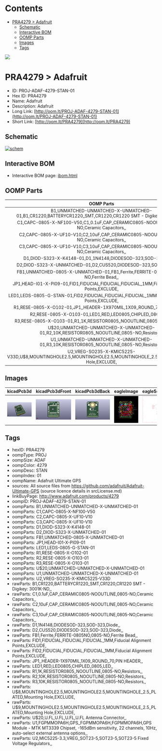 



Contents
========

* [PRA4279 > Adafruit](#pra4279--adafruit)
	* [Schematic](#schematic)
	* [Interactive BOM](#interactive-bom)
	* [OOMP Parts](#oomp-parts)
	* [Images](#images)
	* [Tags](#tags)
  
![][im]
# PRA4279 > Adafruit

- ID: PROJ-ADAF-4279-STAN-01
- Hex ID: PRA4279
- Name: Adafruit
- Description: Adafruit
- Long Link: [http://oom.lt/PROJ-ADAF-4279-STAN-01](http://oom.lt/PROJ-ADAF-4279-STAN-01)
- Short Link: [http://oom.lt/PRA4279](http://oom.lt/PRA4279)

## Schematic
  
[![schem](eagleSchemImage.png)](eagleSchemImage.png)
## Interactive BOM

- Interactive BOM page: [ibom.html](https://htmlpreview.github.io/?https://github.com/oomlout/oomlout_OOMP_projects/blob/main/PROJ-ADAF-4279-STAN-01/kicad/bom/ibom.html)

## OOMP Parts
  

|OOMP Parts|
| :---: |
|B1,UNMATCHED-UNMATCHED-X-UNMATCHED-01,B1,CR1220,BATTERYCR1220_SMT,CR1220,CR1220 SMT - Digikey: 3001K-ND,,|
|C1,CAPC-0805-X-NF100-V50,C1,0.1uF,CAP_CERAMIC0805-NOOUTLINE,0805-NO,Ceramic Capacitors,,|
|C2,CAPC-0805-X-UF10-V10,C2,10uF,CAP_CERAMIC0805-NOOUTLINE,0805-NO,Ceramic Capacitors,,|
|C3,CAPC-0805-X-UF10-V10,C3,10uF,CAP_CERAMIC0805-NOOUTLINE,0805-NO,Ceramic Capacitors,,|
|D1,DIOD-S323-X-K4148-01,D1,1N4148,DIODESOD-323,SOD-323,Diode,,|
|D2,DIOD-S323-X-UNMATCHED-01,D2,CUS520,DIODESOD-323,SOD-323,Diode,,|
|FB1,UNMATCHED-0805-X-UNMATCHED-01,FB1,Ferrite,FERRITE-0805NO,0805-NO,Ferrite Bead,,|
|JP1,HEAD-I01-X-PI09-01,FID1,FIDUCIAL,FIDUCIAL,FIDUCIAL_1MM,Fiducial Alignment Points,EXCLUDE,|
|LED1,LEDS-0805-G-STAN-01,FID2,FIDUCIAL,FIDUCIAL,FIDUCIAL_1MM,Fiducial Alignment Points,EXCLUDE,|
|R1,RESE-0805-X-O102-01,JP1,,HEADER-1X970MIL,1X09_ROUND_70,PIN HEADER,,|
|R2,RESE-0805-X-O103-01,LED1,RED,LED0805,CHIPLED_0805,LED,,|
|R3,RESE-0805-X-O103-01,R1,1K,RESISTOR0805_NOOUTLINE,0805-NO,Resistors,,|
|U$20,UNMATCHED-UNMATCHED-X-UNMATCHED-01,R2,10K,RESISTOR0805_NOOUTLINE,0805-NO,Resistors,,|
|U1,UNMATCHED-UNMATCHED-X-UNMATCHED-01,R3,10K,RESISTOR0805_NOOUTLINE,0805-NO,Resistors,,|
|U2,VREG-SO235-X-KMIC5225-V33D,U$8,MOUNTINGHOLE2.5,MOUNTINGHOLE2.5,MOUNTINGHOLE_2.5_PLATED,Mounting Hole,EXCLUDE,|

## Images
  
  

|kicadPcb3d|kicadPcb3dFront|kicadPcb3dBack|eagleImage|eagleSchemImage|
| :---: | :---: | :---: | :---: | :---: |
|[![kicadPcb3d](kicadPcb3d_140.png)](kicadPcb3d.png)|[![kicadPcb3dFront](kicadPcb3dFront_140.png)](kicadPcb3dFront.png)|[![kicadPcb3dBack](kicadPcb3dBack_140.png)](kicadPcb3dBack.png)|[![eagleImage](eagleImage_140.png)](eagleImage.png)|[![eagleSchemImage](eagleSchemImage_140.png)](eagleSchemImage.png)|

## Tags

- hexID: PRA4279
- oompType: PROJ
- oompSize: ADAF
- oompColor: 4279
- oompDesc: STAN
- oompIndex: 01
- oompName: Adafruit Ultimate GPS
- sources: All source files from https://github.com/adafruit/Adafruit-Ultimate-GPS (source licence details in srcLicense.md)
- linkBuyPage: http://www.adafruit.com/products/4279
- oompID: PROJ-ADAF-4279-STAN-01
- oompParts: B1,UNMATCHED-UNMATCHED-X-UNMATCHED-01
- oompParts: C1,CAPC-0805-X-NF100-V50
- oompParts: C2,CAPC-0805-X-UF10-V10
- oompParts: C3,CAPC-0805-X-UF10-V10
- oompParts: D1,DIOD-S323-X-K4148-01
- oompParts: D2,DIOD-S323-X-UNMATCHED-01
- oompParts: FB1,UNMATCHED-0805-X-UNMATCHED-01
- oompParts: JP1,HEAD-I01-X-PI09-01
- oompParts: LED1,LEDS-0805-G-STAN-01
- oompParts: R1,RESE-0805-X-O102-01
- oompParts: R2,RESE-0805-X-O103-01
- oompParts: R3,RESE-0805-X-O103-01
- oompParts: U$20,UNMATCHED-UNMATCHED-X-UNMATCHED-01
- oompParts: U1,UNMATCHED-UNMATCHED-X-UNMATCHED-01
- oompParts: U2,VREG-SO235-X-KMIC5225-V33D
- rawParts: B1,CR1220,BATTERYCR1220_SMT,CR1220,CR1220 SMT - Digikey: 3001K-ND,,
- rawParts: C1,0.1uF,CAP_CERAMIC0805-NOOUTLINE,0805-NO,Ceramic Capacitors,,
- rawParts: C2,10uF,CAP_CERAMIC0805-NOOUTLINE,0805-NO,Ceramic Capacitors,,
- rawParts: C3,10uF,CAP_CERAMIC0805-NOOUTLINE,0805-NO,Ceramic Capacitors,,
- rawParts: D1,1N4148,DIODESOD-323,SOD-323,Diode,,
- rawParts: D2,CUS520,DIODESOD-323,SOD-323,Diode,,
- rawParts: FB1,Ferrite,FERRITE-0805NO,0805-NO,Ferrite Bead,,
- rawParts: FID1,FIDUCIAL,FIDUCIAL,FIDUCIAL_1MM,Fiducial Alignment Points,EXCLUDE,
- rawParts: FID2,FIDUCIAL,FIDUCIAL,FIDUCIAL_1MM,Fiducial Alignment Points,EXCLUDE,
- rawParts: JP1,,HEADER-1X970MIL,1X09_ROUND_70,PIN HEADER,,
- rawParts: LED1,RED,LED0805,CHIPLED_0805,LED,,
- rawParts: R1,1K,RESISTOR0805_NOOUTLINE,0805-NO,Resistors,,
- rawParts: R2,10K,RESISTOR0805_NOOUTLINE,0805-NO,Resistors,,
- rawParts: R3,10K,RESISTOR0805_NOOUTLINE,0805-NO,Resistors,,
- rawParts: U$8,MOUNTINGHOLE2.5,MOUNTINGHOLE2.5,MOUNTINGHOLE_2.5_PLATED,Mounting Hole,EXCLUDE,
- rawParts: U$9,MOUNTINGHOLE2.5,MOUNTINGHOLE2.5,MOUNTINGHOLE_2.5_PLATED,Mounting Hole,EXCLUDE,
- rawParts: U$20,U.FL,U.FL,U.FL,U.FL Antenna Connector,,
- rawParts: U1,FGPMMOPA6H,GPS_FGPMMOPA6H,FGPMMOPA6H,GPS Module - MTK MT3339 Chipset, -165dBm sensitivity, 22 channels, 10Hz, auto-select external antenna options,,
- rawParts: U2,MIC5225-3.3,VREG_SOT23-5,SOT23-5,SOT23-5 Fixed Voltage Regulators,,



[im]: kicadPcb3d_450.png
